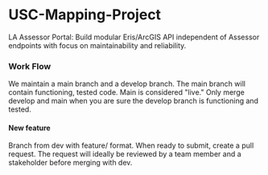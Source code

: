 # USC-Mapping-Project
LA Assessor Portal: Build modular Eris/ArcGIS API independent of Assessor endpoints with focus on maintainability and reliability.

### Work Flow
We maintain a main branch and a develop branch. The main branch will contain functioning, tested code.
Main is considered "live." Only merge develop and main when you are sure the develop branch is functioning and tested.

#### New feature
Branch from dev with feature/ format.
When ready to submit, create a pull request. The request will ideally be reviewed by a team member and a stakeholder before merging with dev.

